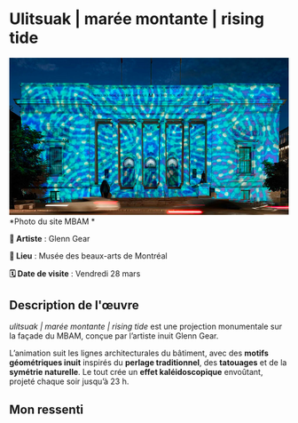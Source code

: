 #  Ulitsuak | marée montante | rising tide

![image_expo](/exposition_individuelle/Media/Rising_Tide.jpg)
*Photo du site MBAM *

**🎨 Artiste** : Glenn Gear  

**📍 Lieu** : Musée des beaux-arts de Montréal

**🗓️ Date de visite** : Vendredi 28 mars

##  Description de l'œuvre

*ulitsuak | marée montante | rising tide* est une projection monumentale sur la façade du MBAM, conçue par l’artiste inuit Glenn Gear. 

L’animation suit les lignes architecturales du bâtiment, avec des **motifs géométriques inuit** inspirés du **perlage traditionnel**, des **tatouages** et de la **symétrie naturelle**. Le tout crée un **effet kaléidoscopique** envoûtant, projeté chaque soir jusqu’à 23 h.


##  Mon ressenti




